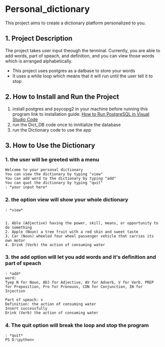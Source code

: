 # Personal_dictionary
This project aims to create a dictionary platform personalized to you. 

## 1. Project Description
The project takes user input theough the terminal. Currently, you are able to add words, part of speach, and definition, and you can view those words which is arranged alphabetically.
- This project uses postgres as a datbase to store your words 
- It uses a while loop which means that it will run until the user tell it to stop

## 2. How to Install and Run the Project
1. install postgres and psycopg2 in your machine before running this program
link to installation guide: [How to Run PostgreSQL in Visual Studio Code](https://youtu.be/QLsDKboLxjU)
2. run the Dict_DB code once to innitialize the database 
3. run the Dictionary code to use the app

## 3. How to Use the Dictionary
### 1. the user will be greeted with a menu 
```
Welcome to your personal dictionary
You can view the dictionary by typing "view"
You can add word to the dictionary by typing "add"
You can quot the dictionary by typing "quit"
: *your input here*
```
### 2. the option view will show your whole dictionary
```
: *view*


1. Able (Adjective) having the power, skill, means, or opportunity to do something
2. Apple (Noun) a tree fruit with a red skin and sweet taste
3. Car (Noun) wheeled four wheel passenger vehicle that carries its own motor
4. Drink (Verb) the action of consuming water
```

### 3. the add option will let you add words and it's definition and part of speach
```
: *add*
word:
Tyep N for Noun, ADJ for Adjective, AV for Adverb, V for Verb, PREP for Preposition, Pro for Pronouns, CON for Conjunction, IN for Injection

Part of speach: v
Definition: the action of consuming water
Insert successfully
Drink (Verb) the action of consuming water
```

### 4. The quit option will break the loop and stop the program
```
: *quit*
PS D:\python>
```
